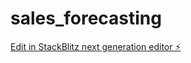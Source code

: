# sales_forecasting

[Edit in StackBlitz next generation editor ⚡️](https://stackblitz.com/~/github.com/geez5/sales_forecasting)